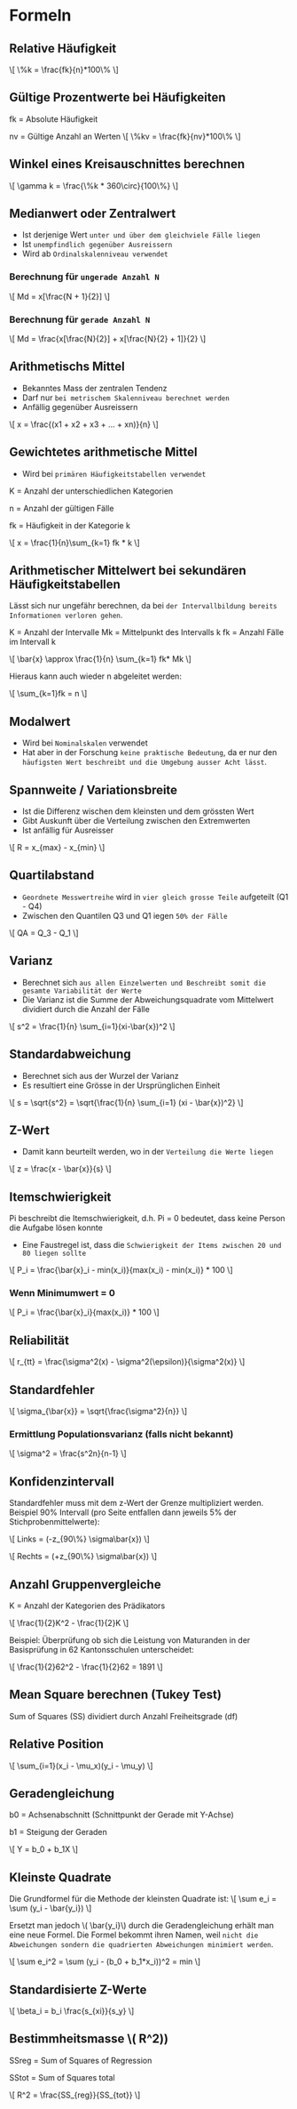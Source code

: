 # Formeln

## Relative Häufigkeit
\\[
\\%k = \frac{fk}{n}*100\\%
\\]

## Gültige Prozentwerte bei Häufigkeiten
fk = Absolute Häufigkeit

nv = Gültige Anzahl an Werten
\\[
\\%kv = \frac{fk}{nv}*100\\%
\\]


## Winkel eines Kreisauschnittes berechnen
\\[
\\gamma k = \frac{\\%k * 360\circ}{100\\%}
\\]

## Medianwert oder Zentralwert
* Ist derjenige Wert `unter und über dem gleichviele Fälle liegen`
* Ist `unempfindlich gegenüber Ausreissern`
* Wird ab `Ordinalskalenniveau verwendet`

### Berechnung für `ungerade Anzahl N`
\\[
Md = x[\frac{N + 1}{2}] 
\\]


### Berechnung für `gerade Anzahl N`
\\[
Md = \frac{x[\frac{N}{2}] + x[\frac{N}{2} + 1]}{2} 
\\]

## Arithmetischs Mittel
* Bekanntes Mass der zentralen Tendenz
* Darf nur `bei metrischem Skalenniveau berechnet werden`
* Anfällig gegenüber Ausreissern

\\[
x = \frac{(x1 + x2 + x3 + ... + xn)}{n}
\\]

## Gewichtetes arithmetische Mittel
* Wird bei `primären Häufigkeitstabellen verwendet`

K = Anzahl der unterschiedlichen Kategorien

n = Anzahl der gültigen Fälle

fk = Häufigkeit in der Kategorie k

\\[
x = \frac{1}{n}\sum_{k=1} fk * k
\\]

## Arithmetischer Mittelwert bei sekundären Häufigkeitstabellen
Lässt sich nur ungefähr berechnen, da bei `der Intervallbildung bereits Informationen verloren gehen`.

K = Anzahl der Intervalle
Mk = Mittelpunkt des Intervalls k
fk = Anzahl Fälle im Intervall k

\\[
\bar{x} \approx \frac{1}{n} \sum_{k=1} fk* Mk
\\]

Hieraus kann auch wieder n abgeleitet werden:

\\[
\sum_{k=1}fk = n
\\]

## Modalwert
* Wird bei `Nominalskalen` verwendet 
* Hat aber in der Forschung `keine praktische Bedeutung`, da er nur den `häufigsten Wert beschreibt und die Umgebung ausser Acht lässt`.

## Spannweite / Variationsbreite
* Ist die Differenz wischen dem kleinsten und dem grössten Wert
* Gibt Auskunft über die Verteilung zwischen den Extremwerten
* Ist anfällig für Ausreisser

\\[
R = x_{max} - x_{min}
\\]

## Quartilabstand
* `Geordnete Messwertreihe` wird in `vier gleich grosse Teile` aufgeteilt (Q1 - Q4)
* Zwischen den Quantilen Q3 und Q1 iegen `50% der Fälle`

\\[
QA = Q_3 - Q_1
\\]

## Varianz
* Berechnet sich `aus allen Einzelwerten und Beschreibt somit die gesamte Variabilität der Werte`
* Die Varianz ist die Summe der Abweichungsquadrate vom Mittelwert dividiert durch die Anzahl der Fälle

\\[
s^2 = \frac{1}{n} \sum_{i=1}(xi-\\bar{x})^2
\\]

## Standardabweichung
* Berechnet sich aus der Wurzel der Varianz
* Es resultiert eine Grösse in der Ursprünglichen Einheit

\\[
s = \sqrt{s^2} = \sqrt{\frac{1}{n} \sum_{i=1} (xi - \bar{x})^2}
\\]

## Z-Wert
* Damit kann beurteilt werden, wo in der `Verteilung die Werte liegen`


\\[
z = \frac{x - \bar{x}}{s}
\\]

## Itemschwierigkeit
Pi beschreibt die Itemschwierigkeit, d.h. Pi = 0 bedeutet, dass keine Person die Aufgabe lösen konnte
* Eine Faustregel ist, dass die `Schwierigkeit der Items zwischen 20 und 80 liegen sollte`

\\[
P_i = \frac{\bar{x}_i - min(x_i)}{max(x_i) - min(x_i)} * 100 
\\]

### Wenn Minimumwert = 0
\\[
P_i = \frac{\bar{x}_i}{max(x_i)} * 100
\\]

## Reliabilität
\\[
r_{tt} = \frac{\sigma^2(x) - \sigma^2(\epsilon)}{\sigma^2(x)}
\\]

## Standardfehler
\\[
\sigma_{\bar{x}} = \sqrt{\frac{\sigma^2}{n}}
\\]

### Ermittlung Populationsvarianz (falls nicht bekannt)
\\[
\sigma^2 = \frac{s^2n}{n-1}
\\]

## Konfidenzintervall
Standardfehler muss mit dem z-Wert der Grenze multipliziert werden.
Beispiel 90% Intervall (pro Seite entfallen dann jeweils 5% der Stichprobenmittelwerte):

\\[
Links = (-z_{90\\%} \sigma\bar{x})
\\]

\\[
Rechts = (+z_{90\\%} \sigma\bar{x})
\\]

## Anzahl Gruppenvergleiche

K = Anzahl der Kategorien des Prädikators

\\[
\frac{1}{2}K^2 - \frac{1}{2}K
\\]

Beispiel: Überprüfung ob sich die Leistung von Maturanden in der Basisprüfung in 62 Kantonsschulen unterscheidet:

\\[
\frac{1}{2}62^2 - \frac{1}{2}62 = 1891
\\]


## Mean Square berechnen (Tukey Test)
Sum of Squares (SS) dividiert durch Anzahl Freiheitsgrade (df) 

## Relative Position
\\[
\sum_{i=1}(x_i - \mu_x)(y_i - \mu_y)
\\]

## Geradengleichung

b0 = Achsenabschnitt (Schnittpunkt der Gerade mit Y-Achse)

b1 = Steigung der Geraden

\\[
Y = b_0 + b_1X
\\]

## Kleinste Quadrate
Die Grundformel für die Methode der kleinsten Quadrate ist:
\\[
\sum e_i = \sum (y_i - \bar{y_i})
\\]

Ersetzt man jedoch \\( \bar{y_i}\\) durch die Geradengleichung erhält man eine neue Formel. Die Formel bekommt ihren Namen, weil `nicht die Abweichungen sondern die quadrierten Abweichungen minimiert werden`.

\\[
\sum e_i^2 = \sum (y_i - (b_0 + b_1*x_i))^2 = min 
\\]

## Standardisierte Z-Werte

\\[
\beta_i = b_i \frac{s_{xi}}{s_y}
\\]

## Bestimmheitsmasse \\( R^2\))

SSreg = Sum of Squares of Regression

SStot = Sum of Squares total

\\[
R^2 = \frac{SS_{reg}}{SS_{tot}}
\\]
